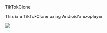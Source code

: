 TikTokClone

This is a TikTokClone using Android's exoplayer


![](https://github.com/VicLiang621/TikTokClone/blob/master/tiktokclonegif.gif)
